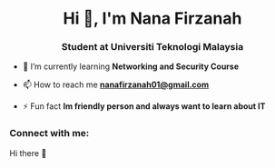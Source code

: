 <h1 align="center">Hi 👋, I'm Nana Firzanah</h1>
<h3 align="center">Student at Universiti Teknologi Malaysia</h3>

- 🌱 I’m currently learning **Networking and Security Course**

- 📫 How to reach me **nanafirzanah01@gmail.com**

- ⚡ Fun fact **Im friendly person and always want to learn about IT**

<h3 align="left">Connect with me:</h3>
<p align="left">
</p>


Hi there 👋

<!--
**Nanafirzanah/Nanafirzanah** is a ✨ _special_ ✨ repository because its `README.md` (this file) appears on your GitHub profile.

Here are some ideas to get you started:

- 🔭 I’m currently working on ...
- 🌱 I’m currently learning ...
- 👯 I’m looking to collaborate on ...
- 🤔 I’m looking for help with ...
- 💬 Ask me about ...
- 📫 How to reach me: ...
- 😄 Pronouns: ...
- ⚡ Fun fact: ...
-->
